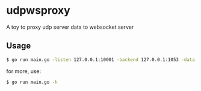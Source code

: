 # udpwsproxy
A toy to proxy udp server data to websocket server

## Usage

```bash
$ go run main.go -listen 127.0.0.1:10001 -backend 127.0.0.1:1053 -data text
```

for more, use:
```bash
$ go run main.go -h
```
